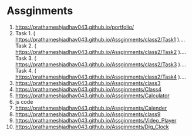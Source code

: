 # Assginments

1. https://prathameshjadhav043.github.io/portfolio/
2. Task 1. ( https://prathameshjadhav043.github.io/Assginments/class2/Task1 )....
   Task 2. ( https://prathameshjadhav043.github.io/Assginments/class2/Task2 )....
   Task 3. ( https://prathameshjadhav043.github.io/Assginments/class2/Task3 )....
   Task 4. ( https://prathameshjadhav043.github.io/Assginments/class2/Task4 )....
3. https://prathameshjadhav043.github.io/Assginments/class3
4. https://prathameshjadhav043.github.io/Assginments/Class4
5. https://prathameshjadhav043.github.io/Assginments/Calculator
6. js code
7. https://prathameshjadhav043.github.io/Assginments/Calender
8. https://prathameshjadhav043.github.io/Assginments/class9
9. https://prathameshjadhav043.github.io/Assginments/Video_Player
10. https://prathameshjadhav043.github.io/Assginments/Dig_Clock



